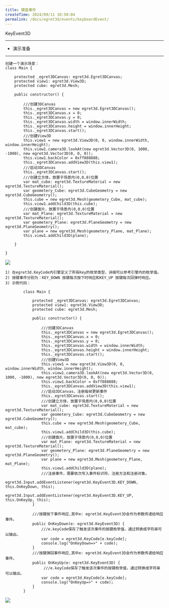 ```yaml
---
title: 键盘事件
createTime: 2024/09/11 10:50:04
permalink: /docs/egret3d/events/keyboardEvent/
---
```

KeyEvent3D

----------

* 演示准备

----------

	创建一个演示场景：
	class Main {
	
	    protected _egret3DCanvas: egret3d.Egret3DCanvas;
	    protected view1: egret3d.View3D;
	    protected cube: egret3d.Mesh;
	
	    public constructor() {
	
	        ///创建3DCanvas
	        this._egret3DCanvas = new egret3d.Egret3DCanvas();
	        this._egret3DCanvas.x = 0;
	        this._egret3DCanvas.y = 0;
	        this._egret3DCanvas.width = window.innerWidth;
	        this._egret3DCanvas.height = window.innerHeight;
	        this._egret3DCanvas.start();
	        ///创建View3D
	        this.view1 = new egret3d.View3D(0, 0, window.innerWidth, window.innerHeight);
	        this.view1.camera3D.lookAt(new egret3d.Vector3D(0, 1000, -1000), new egret3d.Vector3D(0, 0, 0));
	        this.view1.backColor = 0xff888888;
	        this._egret3DCanvas.addView3D(this.view1);
	        ///启动3DCanvas
	        this._egret3DCanvas.start();
	        ///创建立方体，放置于场景内(0,0,0)位置
	        var mat_cube: egret3d.TextureMaterial = new egret3d.TextureMaterial();
	        var geometery_Cube: egret3d.CubeGeometry = new egret3d.CubeGeometry();
	        this.cube = new egret3d.Mesh(geometery_Cube, mat_cube);
	        this.view1.addChild3D(this.cube);
	        ///创建面片，放置于场景内(0,0,0)位置
	        var mat_Plane: egret3d.TextureMaterial = new egret3d.TextureMaterial();
	        var geometery_Plane: egret3d.PlaneGeometry = new egret3d.PlaneGeometry();
	        var plane = new egret3d.Mesh(geometery_Plane, mat_Plane);
	        this.view1.addChild3D(plane);
	
	    }
	
	}  

![](Img_1.png)


	1) 在egret3d.KeyCode内引擎定义了所有Key的枚举类型，详细可以参考引擎内的枚举值。
	2) 按键事件分别为：KEY_DOWN 按键每次按下时响应和KEY_UP 按键每次回弹时响应。
	3) 示例代码：
			
			class Main {
			
			    protected _egret3DCanvas: egret3d.Egret3DCanvas;
			    protected view1: egret3d.View3D;
			    protected cube: egret3d.Mesh;
			
			    public constructor() {
			
			        ///创建3DCanvas
			        this._egret3DCanvas = new egret3d.Egret3DCanvas();
			        this._egret3DCanvas.x = 0;
			        this._egret3DCanvas.y = 0;
			        this._egret3DCanvas.width = window.innerWidth;
			        this._egret3DCanvas.height = window.innerHeight;
			        this._egret3DCanvas.start();
			        ///创建View3D
			        this.view1 = new egret3d.View3D(0, 0, window.innerWidth, window.innerHeight);
			        this.view1.camera3D.lookAt(new egret3d.Vector3D(0, 1000, -1000), new egret3d.Vector3D(0, 0, 0));
			        this.view1.backColor = 0xff888888;
			        this._egret3DCanvas.addView3D(this.view1);
			        ///启动3DCanvas，注册每帧更新事件
			        this._egret3DCanvas.start();
			        ///创建立方体，放置于场景内(0,0,0)位置
			        var mat_cube: egret3d.TextureMaterial = new egret3d.TextureMaterial();
			        var geometery_Cube: egret3d.CubeGeometry = new egret3d.CubeGeometry();
			        this.cube = new egret3d.Mesh(geometery_Cube, mat_cube);
			        this.view1.addChild3D(this.cube);
			        ///创建面片，放置于场景内(0,0,0)位置
			        var mat_Plane: egret3d.TextureMaterial = new egret3d.TextureMaterial();
			        var geometery_Plane: egret3d.PlaneGeometry = new egret3d.PlaneGeometry();
			        var plane = new egret3d.Mesh(geometery_Plane, mat_Plane);
			        this.view1.addChild3D(plane);
			        ///注册事件，需要依次写入事件标识符，注册方法和注册对象。
			        egret3d.Input.addEventListener(egret3d.KeyEvent3D.KEY_DOWN, this.OnKeyDown, this);
			        egret3d.Input.addEventListener(egret3d.KeyEvent3D.KEY_UP, this.OnKeyUp, this);
			    }
			
			    ///按键按下事件响应,其中e: egret3d.KeyEvent3D会作为参数传递给响应事件。
			    public OnKeyDown(e: egret3d.KeyEvent3D) {
			        ///e.keyCode保存了触发该次事件的按键枚举值，通过转换成字符串可以输出。
			        var code = egret3d.KeyCode[e.keyCode];
			        console.log("OnKeyDown=>" + code);
			    }
			    ///按键弹回事件响应,其中e: egret3d.KeyEvent3D会作为参数传递给响应事件。
			    public OnKeyUp(e: egret3d.KeyEvent3D) {
			         ///e.keyCode保存了触发该次事件的按键枚举值，通过转换成字符串可以输出。
			        var code = egret3d.KeyCode[e.keyCode];
			        console.log("OnKeyUp=>" + code);
			    }
			}      

![](Img_2.png)